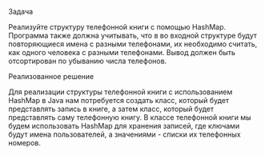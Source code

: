 Задача

Реализуйте структуру телефонной книги с помощью HashMap.
Программа также должна учитывать, что в во входной структуре будут повторяющиеся имена с разными телефонами, их необходимо считать, как одного человека с разными телефонами. Вывод должен быть отсортирован по убыванию числа телефонов.

Реализованное решение

Для реализации структуры телефонной книги с использованием HashMap в Java нам потребуется создать класс, который будет представлять запись в книге, а затем класс, 
который будет представлять саму телефонную книгу. В классе телефонной книги мы будем использовать HashMap для хранения записей, где ключами будут имена пользователей, а значениями - списки их телефонных номеров.

